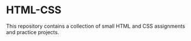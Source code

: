 # HTML-CSS

This repository contains a collection of small HTML and CSS assignments and practice projects.
